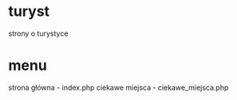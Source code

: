 # turyst
strony o turystyce
# menu
strona główna - index.php
ciekawe miejsca - ciekawe_miejsca.php


